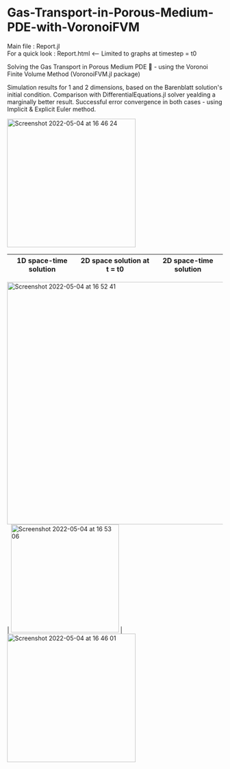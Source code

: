 # Gas-Transport-in-Porous-Medium-PDE-with-VoronoiFVM

Main file : Report.jl \
For a quick look : Report.html   <-- Limited to graphs at timestep = t0

Solving the Gas Transport in Porous Medium PDE 🧽 - using the Voronoi Finite Volume Method (VoronoiFVM.jl package)

Simulation results for 1 and 2 dimensions, based on the Barenblatt solution's initial condition.
Comparison with DifferentialEquations.jl solver yealding a marginally better result.
Successful error convergence in both cases - using Implicit & Explicit Euler method.


<img width="300" alt="Screenshot 2022-05-04 at 16 46 24" src="https://user-images.githubusercontent.com/74839077/166707294-d01b3971-54a8-4acc-bd83-33b7d82024ee.png">

1D space-time solution             |  2D space solution at t = t0 |  2D space-time solution 
:-------------------------:|:-------------------------:|:-------------------------:
 <img width="566" alt="Screenshot 2022-05-04 at 16 52 41" src="https://user-images.githubusercontent.com/74839077/166708360-7cd69d41-e2ba-40fa-b29a-b301ce5d8af8.png">
 |   <img width="252" alt="Screenshot 2022-05-04 at 16 53 06" src="https://user-images.githubusercontent.com/74839077/166708386-864aaa53-4489-4d34-8cfe-eb4109fb7f7e.png">
 |  <img width="300" alt="Screenshot 2022-05-04 at 16 46 01" src="https://user-images.githubusercontent.com/74839077/166707343-845ef4b2-99cd-4724-8b93-b2be13c3c220.png">



